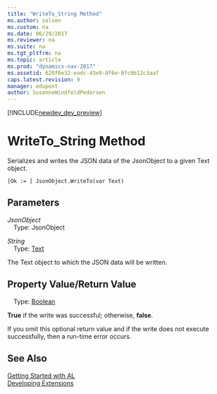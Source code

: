 ```yaml
---
title: "WriteTo_String Method"
ms.author: solsen
ms.custom: na
ms.date: 06/29/2017
ms.reviewer: na
ms.suite: na
ms.tgt_pltfrm: na
ms.topic: article
ms.prod: "dynamics-nav-2017"
ms.assetid: 620f0e32-eadc-43e9-8f6e-8fc0b12c3aaf
caps.latest.revision: 9
manager: edupont
author: SusanneWindfeldPedersen
---
```


[!INCLUDE[newdev_dev_preview](../includes/newdev_dev_preview.md)]

# WriteTo_String Method
Serializes and writes the JSON data of the JsonObject to a given Text object.

```
[Ok := ] JsonObject.WriteTo(var Text)
```

## Parameters
*JsonObject*  
&emsp;Type: JsonObject

*String*  
&emsp;Type: [Text](/datatypes/devenv-text-data-type.md)

The Text object to which the JSON data will be written.

## Property Value/Return Value
&emsp;Type: [Boolean](/datatypes/devenv-boolean-data-type.md)

**True** if the write was successful; otherwise, **false**.

If you omit this optional return value and if the write does not execute successfully, then a run-time error occurs.

## See Also
[Getting Started with AL](../devenv-get-started.md)  
[Developing Extensions](../devenv-dev-overview.md)
